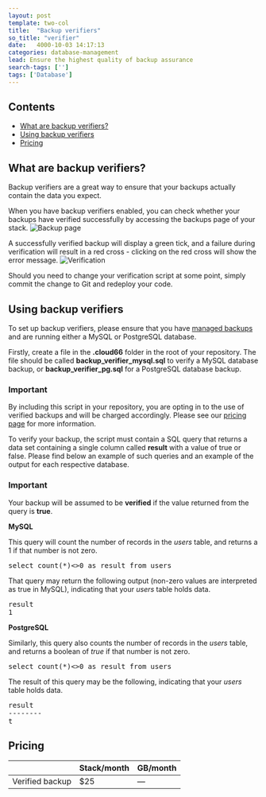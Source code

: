 ```yaml
---
layout: post
template: two-col
title:  "Backup verifiers"
so_title: "verifier"
date:   4000-10-03 14:17:13
categories: database-management
lead: Ensure the highest quality of backup assurance
search-tags: ['']
tags: ['Database']
---
```


<h2>Contents</h2>
<ul class="page-toc">
	<li>
		<a href="#what">What are backup verifiers?</a>
	</li>
	<li>
		<a href="#usage">Using backup verifiers</a>
	</li>
	<li>
		<a href="#pricing">Pricing</a>
	</li>
</ul>

<h2 id="what">What are backup verifiers?</h2>

Backup verifiers are a great way to ensure that your backups actually contain the data you expect.

When you have backup verifiers enabled, you can check whether your backups have verified successfully by accessing the backups page
of your stack.
![Backup page](http://cdn.cloud66.com/images/help/addin_psql_backup.png)

A successfully verified backup will display a green tick, and a failure during verification will result in a red cross - clicking on the red cross will show the error message.
![Verification](http://cdn.cloud66.com/images/help/addin_psql_backups.png)

Should you need to change your verification script at some point, simply commit the change to Git and redeploy your code.

<h2 id="usage">Using backup verifiers</h2>

To set up backup verifiers, please ensure that you have [managed backups](/add-ins/backups.html) and are running either a MySQL or PostgreSQL database.

Firstly, create a file in the **.cloud66** folder in the root of your repository. The file should be called **backup&#95;verifier&#95;mysql.sql** to verify a MySQL database backup, or **backup&#95;verifier&#95;pg.sql** for a PostgreSQL database backup.

<div class="notice notice-standalone">
		<h3>Important</h3>
		<p>By including this script in your repository, you are opting in to the use of verified backups and will be charged accordingly. Please see our <a href="http://cloud66.com/pricing" target="_blank">pricing page</a> for more information.</p>
</div>

To verify your backup, the script must contain a SQL query that returns a data set containing a single column called **result** with a value of true or false. Please find below an example of such queries and an example of the output for each respective database.

<div class="notice notice-standalone">
		<h3>Important</h3>
		<p>Your backup will be assumed to be <b>verified</b> if the value returned from the query is <b>true</b>.</p>
</div>

**MySQL**

This query will count the number of records in the *users* table, and returns a 1 if that number is not zero.
<pre class='terminal-commands'>
select count(*)<>0 as result from users
</pre>

That query may return the following output (non-zero values are interpreted as true in MySQL), indicating that your *users* table holds data.
<pre class='terminal-commands'>
result
1
</pre>

**PostgreSQL**

Similarly, this query also counts the number of records in the *users* table, and returns a boolean of _true_ if that number is not zero.
<pre class='terminal-commands'>
select count(*)<>0 as result from users
</pre>

The result of this query may be the following, indicating that your *users* table holds data.

<pre class="terminal-commands">
result
--------
t
</pre>

<h2 id="pricing">Pricing</h2>

<table class='table table-bordered table-striped table-small'>
    <thead>
        <tr>
            <th align="center"></th>
            <th align="center">Stack/month</th>
            <th align="center">GB/month</th>
        </tr>
    </thead>
    <tbody>
        <tr>
            <td>Verified backup</td>
            <td>$25</td>
            <td>&mdash;</td>
        </tr>
    </tbody>
</table>